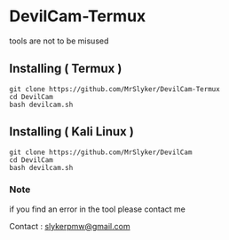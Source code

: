 # DevilCam-Termux
tools are not to be misused

## Installing ( Termux )

```
git clone https://github.com/MrSlyker/DevilCam-Termux
cd DevilCam
bash devilcam.sh
```


## Installing ( Kali Linux )

```
git clone https://github.com/MrSlyker/DevilCam
cd DevilCam
bash devilcam.sh
```

### Note

if you find an error in the tool please contact me

Contact : slykerpmw@gmail.com
